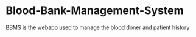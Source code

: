 # Blood-Bank-Management-System
BBMS is the webapp used to manage the blood doner and patient history

